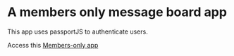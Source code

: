 <h1>A members only message board app</h1>

This app uses passportJS to authenticate users.

Access this <a href="https://members-only-odin.adaptable.app/">Members-only app</a>

